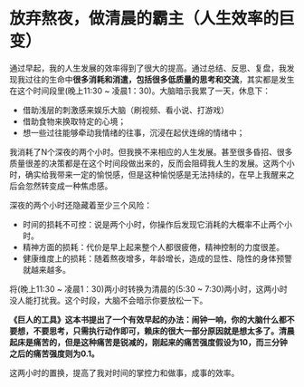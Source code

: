 # 放弃熬夜，做清晨的霸主（人生效率的巨变）

<style module>
.green {
  color: #41b883;
}
.red{
  color: #FF0000;
}
.blue{
  color: #008080;
}    
</style>
通过早起，我的人生发展的效率得到了很大的提高。通过总结、反思、复盘，我发现我过往的生命中<span class="demo" :class="$style.green">**很多消耗和消遣，包括很多低质量的思考和交流**</span>，其实都是发生在这个时间段里(晚上11:30 ~ 凌晨1：30)。大脑暗示我累了一天，休息下：

- 借助浅层的刺激感来娱乐大脑（刷视频、看小说、打游戏）
- 借助食物来换取特定的心境；
- 想一些过往能够牵动我情绪的往事，沉浸在起伏连绵的情绪中；

我消耗了N个深夜的两个小时。但我换不来相应的人生发展。甚至很多昏招、很多质量很差的决策都是在这个时间段做出来的，反而会阻碍我人生的发展。这两个小时，确实给我带来一定的愉悦感，但是这种愉悦感是无法持续的，在早上我醒来之后会忽然转变成一种焦虑感。

深夜的两个小时还隐藏着至少三个风险：

- 时间的损耗不可控：说是两个小时，你操作后发现它消耗的大概率不止两个小时。
- 精神方面的损耗：代价是早上起来整个人都很疲倦，精神控制的力度很差。
- 健康维度上的损耗：随着熬夜增多，年龄增长，造成的显性、隐性的身体预警就越来越多。

将(晚上11:30 ~ 凌晨1：30)两小时转换为清晨的(5:30 ~ 7:30)两小时，这两小时没人能打扰我。这个时段，大脑不会暗示你要放松一下。

<span class="demo" :class="$style.green">**《巨人的工具》这本书提出了一个有效早起的办法：闹钟一响，你的大脑什么都不要想，不要思考，只需执行动作即可，赖床的很大一部分原因就是想太多了。清晨起床是痛苦的，但是这种痛苦是锐减的，刚起来的痛苦强度假设为10，而三分钟之后的痛苦强度则为0.1。**</span>

这两小时的置换，提高了我对时间的掌控力和做事，成事的效率。


